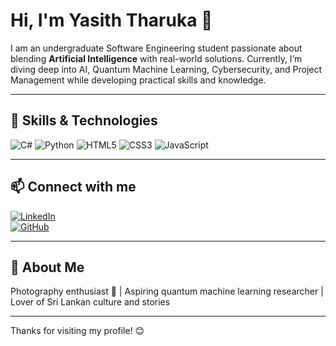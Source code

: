 # Hi, I'm Yasith Tharuka 👋

I am an undergraduate Software Engineering student passionate about blending **Artificial Intelligence** with real-world solutions. Currently, I’m diving deep into AI, Quantum Machine Learning, Cybersecurity, and Project Management while developing practical skills and knowledge.

---

## 🚀 Skills & Technologies

<p>
  <img src="https://img.shields.io/badge/-C%23-239120?style=for-the-badge&logo=c-sharp&logoColor=white" alt="C#" />
  <img src="https://img.shields.io/badge/-Python-3776AB?style=for-the-badge&logo=python&logoColor=white" alt="Python" />
  <img src="https://img.shields.io/badge/-HTML5-E34F26?style=for-the-badge&logo=html5&logoColor=white" alt="HTML5" />
  <img src="https://img.shields.io/badge/-CSS3-1572B6?style=for-the-badge&logo=css3&logoColor=white" alt="CSS3" />
  <img src="https://img.shields.io/badge/-JavaScript-F7DF1E?style=for-the-badge&logo=javascript&logoColor=black" alt="JavaScript" />
</p>

---

## 📫 Connect with me

[![LinkedIn](https://img.shields.io/badge/LinkedIn-0077B5?style=for-the-badge&logo=linkedin&logoColor=white)](https://www.linkedin.com/in/yasith-tharuka/)  
[![GitHub](https://img.shields.io/badge/GitHub-181717?style=for-the-badge&logo=github&logoColor=white)](https://github.com/YTharuka)

---

## 🎯 About Me

Photography enthusiast 📸 | Aspiring quantum machine learning researcher | Lover of Sri Lankan culture and stories

---

Thanks for visiting my profile! 😊

